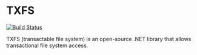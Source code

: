 # TXFS

[![Build Status](https://dev.azure.com/cyaspik/DotNet/_apis/build/status/spikensbror-dotnet.txfs?branchName=master)](https://dev.azure.com/cyaspik/DotNet/_build/latest?definitionId=4&branchName=master)

TXFS (transactable file system) is an open-source .NET library that allows transactional file system access.
